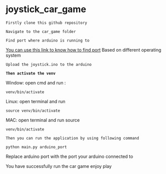 # joystick_car_game
`Firstly clone this github repository`

`Navigate to the car_game folder`

`Find port where arduino is running to`

[You can use this link to know how to find port](https://www.mathworks.com/help/supportpkg/arduinoio/ug/find-arduino-port-on-windows-mac-and-linux.html) 
Based on different operating system



`Upload the joystick.ino to the arduino`

**`Then activate the venv`**

Window:
open cmd and run :

    venv/bin/activate

Linux:
open terminal and run  

    source venv/bin/activate

MAC:
open terminal and run source 

    venv/bin/activate

`Then you can run the application by using following command`


    python main.py arduino_port

Replace arduino port with the port your arduino connected to

You have successfully run the car game enjoy play





